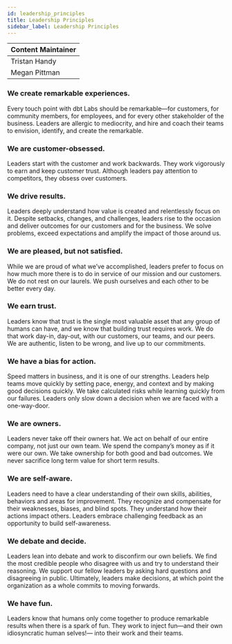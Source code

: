 ```yaml
---
id: leadership_principles
title: Leadership Principles
sidebar_label: Leadership Principles
---
```


| Content Maintainer |
|---|
| Tristan Handy |
| Megan Pittman |

### We create remarkable experiences.

Every touch point with dbt Labs should be remarkable—for customers, for community members, for employees, and for every other stakeholder of the business. Leaders are allergic to mediocrity, and hire and coach their teams to envision, identify, and create the remarkable.

### We are customer-obsessed.

Leaders start with the customer and work backwards. They work vigorously to earn and keep customer trust. Although leaders pay attention to competitors, they obsess over customers.

### We drive results.

Leaders deeply understand how value is created and relentlessly focus on it. Despite setbacks, changes, and challenges, leaders rise to the occasion and deliver outcomes for our customers and for the business. We solve problems, exceed expectations and amplify the impact of those around us.

### We are pleased, but not satisfied.

While we are proud of what we’ve accomplished, leaders prefer to focus on how much more there is to do in service of our mission and our customers. We do not rest on our laurels. We push ourselves and each other to be better every day.

### We earn trust.

Leaders know that trust is the single most valuable asset that any group of humans can have, and we know that building trust requires work. We do that work day-in, day-out, with our customers, our teams, and our peers. We are authentic, listen to be wrong, and live up to our commitments.

### We have a bias for action.	

Speed matters in business, and it is one of our strengths. Leaders help teams move quickly by setting pace, energy, and context and by making good decisions quickly. We take calculated risks while learning quickly from our failures. Leaders only slow down a decision when we are faced with a one-way-door.

### We are owners.

Leaders never take off their owners hat. We act on behalf of our entire company, not just our own team. We spend the company’s money as if it were our own. We take ownership for both good and bad outcomes. We never sacrifice long term value for short term results.

### We are self-aware.

Leaders need to have a clear understanding of their own skills, abilities, behaviors and areas for improvement. They recognize and compensate for their weaknesses, biases, and blind spots. They understand how their actions impact others. Leaders embrace challenging feedback as an opportunity to build self-awareness.

### We debate and decide.

Leaders lean into debate and work to disconfirm our own beliefs. We find the most credible people who disagree with us and try to understand their reasoning. We support our fellow leaders by asking hard questions and disagreeing in public. Ultimately, leaders make decisions, at which point the organization as a whole commits to moving forwards.

### We have fun.

Leaders know that humans only come together to produce remarkable results when there is a spark of fun. They work to inject fun—and their own idiosyncratic human selves!— into their work and their teams.
